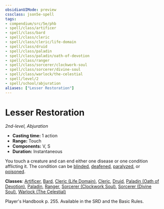 ```yaml
---
obsidianUIMode: preview
cssclass: json5e-spell
tags:
- compendium/src/5e/phb
- spell/class/artificer
- spell/class/bard
- spell/class/cleric
- spell/class/cleric/life-domain
- spell/class/druid
- spell/class/paladin
- spell/class/paladin/oath-of-devotion
- spell/class/ranger
- spell/class/sorcerer/clockwork-soul
- spell/class/sorcerer/divine-soul
- spell/class/warlock/the-celestial
- spell/level/2
- spell/school/abjuration
aliases: ["Lesser Restoration"]
---
```

# Lesser Restoration
*2nd-level, Abjuration*  

- **Casting time:** 1 action
- **Range:** Touch
- **Components:** V, S
- **Duration:** Instantaneous

You touch a creature and can end either one disease or one condition afflicting it. The condition can be [blinded](../../Rules%20&%20Options/5e%20Rules/conditions.md##blinded), [deafened](../../Rules%20&%20Options/5e%20Rules/conditions.md##deafened), [paralyzed](../../Rules%20&%20Options/5e%20Rules/conditions.md##paralyzed), or [poisoned](../../Rules%20&%20Options/5e%20Rules/conditions.md##poisoned).

**Classes**: [Artificer](../classes/artificer-tce.md#), [Bard](../classes/bard.md#), [Cleric (Life Domain)](../classes/cleric-life-domain.md#), [Cleric](../classes/cleric.md#), [Druid](../classes/druid.md#), [Paladin (Oath of Devotion)](../classes/paladin-oath-of-devotion.md#), [Paladin](../classes/paladin.md#), [Ranger](../classes/ranger.md#), [Sorcerer (Clockwork Soul)](../classes/sorcerer-clockwork-soul-tce.md#), [Sorcerer (Divine Soul)](../classes/sorcerer-divine-soul-xge.md#), [Warlock (The Celestial)](../classes/warlock-the-celestial-xge.md#)

Player's Handbook p. 255. Available in the SRD and the Basic Rules.